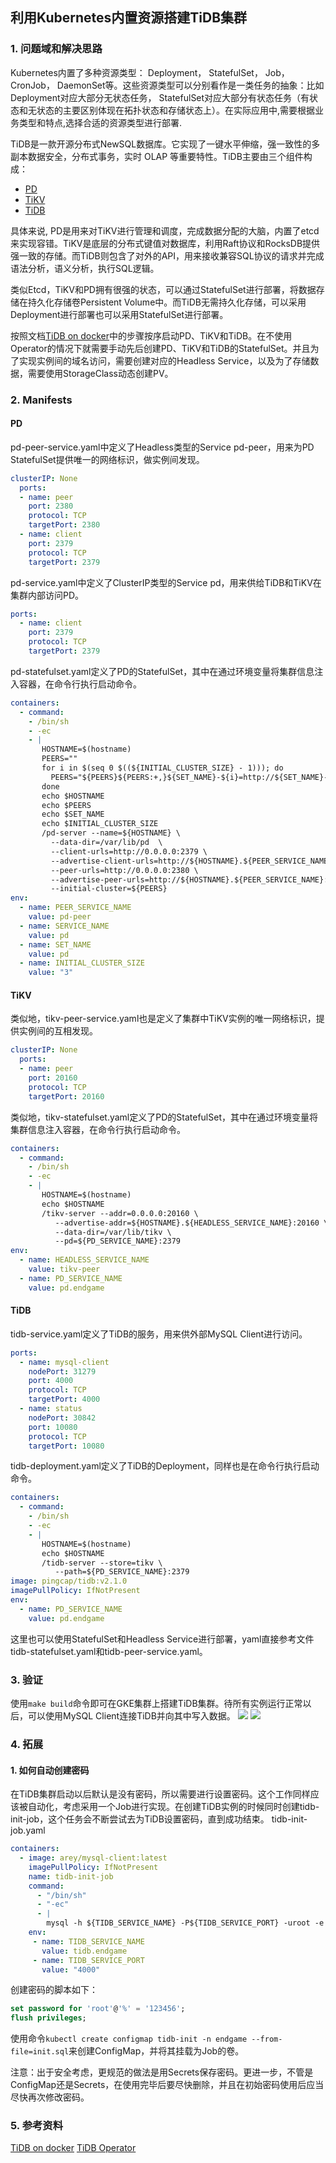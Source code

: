 ## 利用Kubernetes内置资源搭建TiDB集群

### 1. 问题域和解决思路

Kubernetes内置了多种资源类型： Deployment， StatefulSet， Job， CronJob， DaemonSet等。这些资源类型可以分别看作是一类任务的抽象：比如Deployment对应大部分无状态任务， StatefulSet对应大部分有状态任务（有状态和无状态的主要区别体现在拓扑状态和存储状态上）。在实际应用中,需要根据业务类型和特点,选择合适的资源类型进行部署. 

TiDB是一款开源分布式NewSQL数据库。它实现了一键水平伸缩，强一致性的多副本数据安全，分布式事务，实时 OLAP 等重要特性。TiDB主要由三个组件构成：
* [PD](https://github.com/pingcap/pd)
* [TiKV](https://github.com/tikv/tikv)
* [TiDB](https://github.com/pingcap/tidb)

具体来说, PD是用来对TiKV进行管理和调度，完成数据分配的大脑，内置了etcd来实现容错。TiKV是底层的分布式键值对数据库，利用Raft协议和RocksDB提供强一致的存储。而TiDB则包含了对外的API，用来接收兼容SQL协议的请求并完成语法分析，语义分析，执行SQL逻辑。

类似Etcd，TiKV和PD拥有很强的状态，可以通过StatefulSet进行部署，将数据存储在持久化存储卷Persistent Volume中。而TiDB无需持久化存储，可以采用Deployment进行部署也可以采用StatefulSet进行部署。

按照文档[TiDB on docker](https://pingcap.com/docs-cn/op-guide/docker-deployment/)中的步骤按序启动PD、TiKV和TiDB。在不使用Operator的情况下就需要手动先后创建PD、TiKV和TiDB的StatefulSet。并且为了实现实例间的域名访问，需要创建对应的Headless Service，以及为了存储数据，需要使用StorageClass动态创建PV。

### 2. Manifests 
#### PD
pd-peer-service.yaml中定义了Headless类型的Service pd-peer，用来为PD StatefulSet提供唯一的网络标识，做实例间发现。
```yaml
clusterIP: None
  ports:
  - name: peer
    port: 2380
    protocol: TCP
    targetPort: 2380
  - name: client
    port: 2379
    protocol: TCP
    targetPort: 2379
```
pd-service.yaml中定义了ClusterIP类型的Service pd，用来供给TiDB和TiKV在集群内部访问PD。
```yaml
ports:
  - name: client
    port: 2379
    protocol: TCP
    targetPort: 2379
```
pd-statefulset.yaml定义了PD的StatefulSet，其中在通过环境变量将集群信息注入容器，在命令行执行启动命令。
```yaml
containers:
  - command:
    - /bin/sh
    - -ec
    - |
       HOSTNAME=$(hostname)
       PEERS=""
       for i in $(seq 0 $((${INITIAL_CLUSTER_SIZE} - 1))); do
         PEERS="${PEERS}${PEERS:+,}${SET_NAME}-${i}=http://${SET_NAME}-${i}.${PEER_SERVICE_NAME}:2380"
       done
       echo $HOSTNAME
       echo $PEERS
       echo $SET_NAME
       echo $INITIAL_CLUSTER_SIZE
       /pd-server --name=${HOSTNAME} \
         --data-dir=/var/lib/pd  \
         --client-urls=http://0.0.0.0:2379 \
         --advertise-client-urls=http://${HOSTNAME}.${PEER_SERVICE_NAME}:2379 \
         --peer-urls=http://0.0.0.0:2380 \
         --advertise-peer-urls=http://${HOSTNAME}.${PEER_SERVICE_NAME}:2380 \
         --initial-cluster=${PEERS}
env:
  - name: PEER_SERVICE_NAME
    value: pd-peer
  - name: SERVICE_NAME
    value: pd
  - name: SET_NAME
    value: pd
  - name: INITIAL_CLUSTER_SIZE
    value: "3"
```

#### TiKV
类似地，tikv-peer-service.yaml也是定义了集群中TiKV实例的唯一网络标识，提供实例间的互相发现。
```yaml
clusterIP: None
  ports:
  - name: peer
    port: 20160
    protocol: TCP
    targetPort: 20160
```
类似地，tikv-statefulset.yaml定义了PD的StatefulSet，其中在通过环境变量将集群信息注入容器，在命令行执行启动命令。
```yaml
containers:
  - command:
    - /bin/sh
    - -ec
    - |
       HOSTNAME=$(hostname)
       echo $HOSTNAME
       /tikv-server --addr=0.0.0.0:20160 \
          --advertise-addr=${HOSTNAME}.${HEADLESS_SERVICE_NAME}:20160 \
          --data-dir=/var/lib/tikv \
          --pd=${PD_SERVICE_NAME}:2379
env:
  - name: HEADLESS_SERVICE_NAME
    value: tikv-peer
  - name: PD_SERVICE_NAME
    value: pd.endgame
```

#### TiDB
tidb-service.yaml定义了TiDB的服务，用来供外部MySQL Client进行访问。
```yaml
ports:
  - name: mysql-client
    nodePort: 31279
    port: 4000
    protocol: TCP
    targetPort: 4000
  - name: status
    nodePort: 30842
    port: 10080
    protocol: TCP
    targetPort: 10080
```
tidb-deployment.yaml定义了TiDB的Deployment，同样也是在命令行执行启动命令。
```yaml
containers:
  - command:
    - /bin/sh
    - -ec
    - |
       HOSTNAME=$(hostname)
       echo $HOSTNAME
       /tidb-server --store=tikv \
          --path=${PD_SERVICE_NAME}:2379
image: pingcap/tidb:v2.1.0
imagePullPolicy: IfNotPresent
env:
  - name: PD_SERVICE_NAME
    value: pd.endgame
```

这里也可以使用StatefulSet和Headless Service进行部署，yaml直接参考文件tidb-statefulset.yaml和tidb-peer-service.yaml。

### 3. 验证
使用`make build`命令即可在GKE集群上搭建TiDB集群。待所有实例运行正常以后，可以使用MySQL Client连接TiDB并向其中写入数据。
![](https://github.com/mlycore/TiWork/blob/master/pics/tidb.png)
![](https://github.com/mlycore/TiWork/blob/master/pics/mysql.png)

### 4. 拓展

#### 1. 如何自动创建密码
在TiDB集群启动以后默认是没有密码，所以需要进行设置密码。这个工作同样应该被自动化，考虑采用一个Job进行实现。在创建TiDB实例的时候同时创建tidb-init-job，这个任务会不断尝试去为TiDB设置密码，直到成功结束。
tidb-init-job.yaml
```yaml
containers:
  - image: arey/mysql-client:latest
    imagePullPolicy: IfNotPresent
    name: tidb-init-job
    command:
      - "/bin/sh"
      - "-ec"
      - |
        mysql -h ${TIDB_SERVICE_NAME} -P${TIDB_SERVICE_PORT} -uroot -e "source init.sql"
    env:
     - name: TIDB_SERVICE_NAME
       value: tidb.endgame
     - name: TIDB_SERVICE_PORT
       value: "4000"
```

创建密码的脚本如下：
```sql
set password for 'root'@'%' = '123456';
flush privileges;
```
使用命令`kubectl create configmap tidb-init -n endgame --from-file=init.sql`来创建ConfigMap，并将其挂载为Job的卷。

注意：出于安全考虑，更规范的做法是用Secrets保存密码。更进一步，不管是ConfigMap还是Secrets，在使用完毕后要尽快删除，并且在初始密码使用后应当尽快再次修改密码。

### 5. 参考资料

[TiDB on docker](https://pingcap.com/docs-cn/op-guide/docker-deployment/)
[TiDB Operator](https://github.com/tidb-operator)

